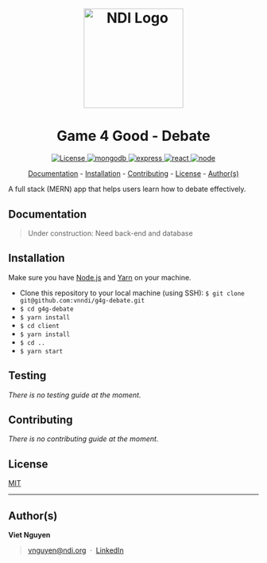 <h1 align="center">
  <a href="https://www.ndi.org/"><img src="https://www.ndi.org/sites/all/themes/ndi/images/NDI_logo_svg.svg" alt="NDI Logo" width="200"></a>
</h1>

<h1 align="center">
  Game 4 Good - Debate
</h1>

<p align="center">
  <a href="https://github.com/nditech/Politifilter2/blob/master/LICENSE">
    <img src="https://img.shields.io/badge/license-MIT-red.svg" alt="License"/>
  </a>
  <a href="https://docs.mongodb.com/">
    <img src="https://img.shields.io/badge/mongodb-v3.6.5-blue.svg" alt="mongodb"/>
  </a>
  <a href="https://www.npmjs.com/package/express">
    <img src="https://img.shields.io/badge/express-v4.16.3-blue.svg" alt="express"/>
  </a>
  <a href="https://www.npmjs.com/package/react">
    <img src="https://img.shields.io/badge/react-v14.4.0-blue.svg" alt="react"/>
  </a>
  <a href="https://nodejs.org/en/docs/">
    <img src="https://img.shields.io/badge/node-v10.3.0-blue.svg" alt="node"/>
  </a>
</p>

<p align="center">
  <a href="#documentation">Documentation</a> - 
  <a href="#installation">Installation</a> - 
  <a href="#contributing">Contributing</a> - 
  <a href="#license">License</a> - 
  <a href="#authors">Author(s)</a>
</p>

A full stack (MERN) app that helps users learn how to debate effectively.

## Documentation

> Under construction: Need back-end and database

## Installation

Make sure you have [Node.js](https://nodejs.org/en/download/package-manager/) and [Yarn](https://yarnpkg.com/en/docs/install#mac-stable) on your machine.
* Clone this repository to your local machine (using SSH):
`$ git clone git@github.com:vnndi/g4g-debate.git`
* `$ cd g4g-debate`
* `$ yarn install`
* `$ cd client`
* `$ yarn install`
* `$ cd ..`
* `$ yarn start`

## Testing

*There is no testing guide at the moment.*

## Contributing

*There is no contributing guide at the moment.*

## License

[MIT](./LICENSE)

<hr />

## Author(s)

<b>Viet Nguyen</b>
> vnguyen@ndi.org &nbsp;&middot;&nbsp;
> [LinkedIn](https://www.linkedin.com/in/nguyendviet)
